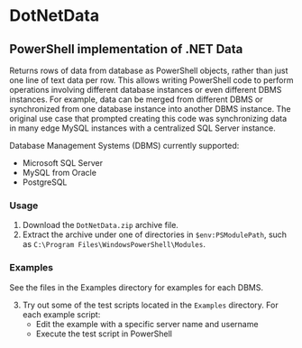 # DotNetData
## PowerShell implementation of .NET Data

Returns rows of data from database as PowerShell objects, rather than just one line of text data per row.
This allows writing PowerShell code to perform operations involving different database instances or even different DBMS instances.
For example, data can be merged from different DBMS or synchronized from one database instance into another DBMS instance.
The original use case that prompted creating this code was synchronizing data in many edge MySQL instances with a centralized SQL Server instance.

Database Management Systems (DBMS) currently supported:
+ Microsoft SQL Server
+ MySQL from Oracle
+ PostgreSQL

### Usage
1. Download the `DotNetData.zip` archive file.
1. Extract the archive under one of directories in `$env:PSModulePath`, such as `C:\Program Files\WindowsPowerShell\Modules`.

### Examples
See the files in the Examples directory for examples for each DBMS.

3. Try out some of the test scripts located in the `Examples` directory.
   For each example script:
   - Edit the example with a specific server name and username
   - Execute the test script in PowerShell
